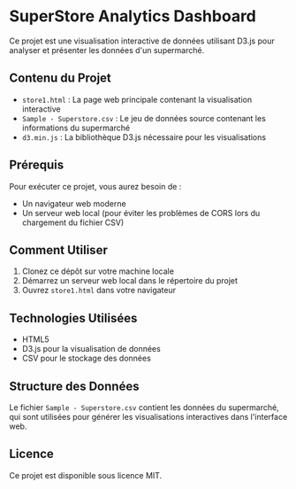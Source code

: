 # SuperStore Analytics Dashboard

Ce projet est une visualisation interactive de données utilisant D3.js pour analyser et présenter les données d'un supermarché.

## Contenu du Projet

- `store1.html` : La page web principale contenant la visualisation interactive
- `Sample - Superstore.csv` : Le jeu de données source contenant les informations du supermarché
- `d3.min.js` : La bibliothèque D3.js nécessaire pour les visualisations

## Prérequis

Pour exécuter ce projet, vous aurez besoin de :
- Un navigateur web moderne
- Un serveur web local (pour éviter les problèmes de CORS lors du chargement du fichier CSV)

## Comment Utiliser

1. Clonez ce dépôt sur votre machine locale
2. Démarrez un serveur web local dans le répertoire du projet
3. Ouvrez `store1.html` dans votre navigateur

## Technologies Utilisées

- HTML5
- D3.js pour la visualisation de données
- CSV pour le stockage des données

## Structure des Données

Le fichier `Sample - Superstore.csv` contient les données du supermarché, qui sont utilisées pour générer les visualisations interactives dans l'interface web.

## Licence

Ce projet est disponible sous licence MIT. 